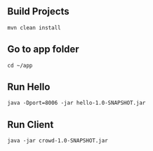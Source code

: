 ## Build Projects

```
mvn clean install
```

## Go to app folder

```
cd ~/app
```

## Run Hello

```
java -Dport=8006 -jar hello-1.0-SNAPSHOT.jar
```

## Run Client

```
java -jar crowd-1.0-SNAPSHOT.jar
```

